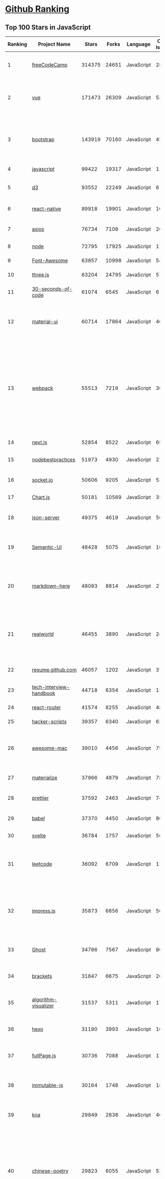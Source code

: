 [Github Ranking](../README.md)
==========

## Top 100 Stars in JavaScript

| Ranking | Project Name | Stars | Forks | Language | Open Issues | Description | Last Commit |
| ------- | ------------ | ----- | ----- | -------- | ----------- | ----------- | ----------- |
| 1 | [freeCodeCamp](https://github.com/freeCodeCamp/freeCodeCamp) | 314375 | 24651 | JavaScript | 281 | freeCodeCamp.org's open source codebase and curriculum. Learn to code at home. | 2020-09-06T22:37:25Z |
| 2 | [vue](https://github.com/vuejs/vue) | 171473 | 26309 | JavaScript | 536 | 🖖 Vue.js is a progressive, incrementally-adoptable JavaScript framework for building UI on the web. | 2020-09-06T03:54:25Z |
| 3 | [bootstrap](https://github.com/twbs/bootstrap) | 143919 | 70160 | JavaScript | 450 | The most popular HTML, CSS, and JavaScript framework for developing responsive, mobile first projects on the web. | 2020-09-06T05:34:37Z |
| 4 | [javascript](https://github.com/airbnb/javascript) | 99422 | 19317 | JavaScript | 117 | JavaScript Style Guide | 2020-09-06T07:17:36Z |
| 5 | [d3](https://github.com/d3/d3) | 93552 | 22249 | JavaScript | 6 | Bring data to life with SVG, Canvas and HTML. :bar_chart::chart_with_upwards_trend::tada: | 2020-09-02T17:08:46Z |
| 6 | [react-native](https://github.com/facebook/react-native) | 89918 | 19901 | JavaScript | 1020 | A framework for building native apps with React. | 2020-09-07T02:18:11Z |
| 7 | [axios](https://github.com/axios/axios) | 76734 | 7108 | JavaScript | 268 | Promise based HTTP client for the browser and node.js | 2020-09-03T18:14:24Z |
| 8 | [node](https://github.com/nodejs/node) | 72795 | 17925 | JavaScript | 1151 | Node.js JavaScript runtime :sparkles::turtle::rocket::sparkles: | 2020-09-07T01:32:30Z |
| 9 | [Font-Awesome](https://github.com/FortAwesome/Font-Awesome) | 63857 | 10998 | JavaScript | 5496 | The iconic SVG, font, and CSS toolkit | 2020-07-15T21:34:43Z |
| 10 | [three.js](https://github.com/mrdoob/three.js) | 63204 | 24795 | JavaScript | 576 | JavaScript 3D library. | 2020-09-07T02:20:24Z |
| 11 | [30-seconds-of-code](https://github.com/30-seconds/30-seconds-of-code) | 61074 | 6545 | JavaScript | 6 | Short JavaScript code snippets for all your development needs | 2020-09-06T17:29:24Z |
| 12 | [material-ui](https://github.com/mui-org/material-ui) | 60714 | 17864 | JavaScript | 464 | React components for faster and easier web development. Build your own design system, or start with Material Design. | 2020-09-06T23:23:56Z |
| 13 | [webpack](https://github.com/webpack/webpack) | 55513 | 7219 | JavaScript | 362 | A bundler for javascript and friends. Packs many modules into a few bundled assets. Code Splitting allows for loading parts of the application on demand. Through "loaders", modules can be CommonJs, AMD, ES6 modules, CSS, Images, JSON, Coffeescript, LESS, ... and your custom stuff. | 2020-09-06T09:08:31Z |
| 14 | [next.js](https://github.com/vercel/next.js) | 52854 | 8522 | JavaScript | 695 | The React Framework | 2020-09-07T02:34:17Z |
| 15 | [nodebestpractices](https://github.com/goldbergyoni/nodebestpractices) | 51973 | 4930 | JavaScript | 27 | :white_check_mark:  The Node.js best practices list (August 2020) | 2020-09-01T21:45:33Z |
| 16 | [socket.io](https://github.com/socketio/socket.io) | 50606 | 9205 | JavaScript | 531 | Realtime application framework (Node.JS server) | 2020-09-02T03:19:32Z |
| 17 | [Chart.js](https://github.com/chartjs/Chart.js) | 50181 | 10569 | JavaScript | 359 | Simple HTML5 Charts using the <canvas> tag | 2020-09-06T20:43:39Z |
| 18 | [json-server](https://github.com/typicode/json-server) | 49375 | 4619 | JavaScript | 565 | Get a full fake REST API with zero coding in less than 30 seconds (seriously) | 2020-08-31T02:41:08Z |
| 19 | [Semantic-UI](https://github.com/Semantic-Org/Semantic-UI) | 48428 | 5075 | JavaScript | 1016 | Semantic is a UI component framework based around useful principles from natural language. | 2020-08-05T10:22:29Z |
| 20 | [markdown-here](https://github.com/adam-p/markdown-here) | 48093 | 8814 | JavaScript | 275 | Google Chrome, Firefox, and Thunderbird extension that lets you write email in Markdown and render it before sending. | 2020-07-16T15:35:27Z |
| 21 | [realworld](https://github.com/gothinkster/realworld) | 46455 | 3890 | JavaScript | 241 | "The mother of all demo apps" — Exemplary fullstack Medium.com clone powered by React, Angular, Node, Django, and many more 🏅 | 2020-09-06T16:52:02Z |
| 22 | [resume.github.com](https://github.com/resume/resume.github.com) | 46057 | 1202 | JavaScript | 37 | Resumes generated using the GitHub informations | 2020-05-07T16:36:39Z |
| 23 | [tech-interview-handbook](https://github.com/yangshun/tech-interview-handbook) | 44718 | 6354 | JavaScript | 11 | 💯 Materials to help you rock your next coding interview | 2020-08-30T10:27:40Z |
| 24 | [react-router](https://github.com/ReactTraining/react-router) | 41574 | 8255 | JavaScript | 48 | Declarative routing for React | 2020-08-29T08:48:13Z |
| 25 | [hacker-scripts](https://github.com/NARKOZ/hacker-scripts) | 39357 | 6340 | JavaScript | 62 | Based on a true story | 2020-08-20T07:59:34Z |
| 26 | [awesome-mac](https://github.com/jaywcjlove/awesome-mac) | 39010 | 4456 | JavaScript | 75 |  Now we have become very big, Different from the original idea. Collect premium software in various categories. | 2020-09-05T04:04:29Z |
| 27 | [materialize](https://github.com/Dogfalo/materialize) | 37966 | 4879 | JavaScript | 788 | Materialize, a CSS Framework based on Material Design | 2020-08-31T16:03:22Z |
| 28 | [prettier](https://github.com/prettier/prettier) | 37592 | 2463 | JavaScript | 743 | Prettier is an opinionated code formatter. | 2020-09-06T14:58:18Z |
| 29 | [babel](https://github.com/babel/babel) | 37370 | 4450 | JavaScript | 801 | 🐠 Babel is a compiler for writing next generation JavaScript. | 2020-09-06T15:27:48Z |
| 30 | [svelte](https://github.com/sveltejs/svelte) | 36784 | 1757 | JavaScript | 560 | Cybernetically enhanced web apps | 2020-09-06T23:35:45Z |
| 31 | [leetcode](https://github.com/azl397985856/leetcode) | 36092 | 6709 | JavaScript | 11 |  LeetCode Solutions: A Record of My Problem Solving Journey.( leetcode题解，记录自己的leetcode解题之路。) | 2020-08-30T06:41:40Z |
| 32 | [impress.js](https://github.com/impress/impress.js) | 35873 | 6856 | JavaScript | 56 | It's a presentation framework based on the power of CSS3 transforms and transitions in modern browsers and inspired by the idea behind prezi.com. | 2020-07-17T07:53:36Z |
| 33 | [Ghost](https://github.com/TryGhost/Ghost) | 34786 | 7567 | JavaScript | 80 | 👻 The #1 headless Node.js CMS for professional publishing | 2020-09-06T10:51:33Z |
| 34 | [brackets](https://github.com/adobe/brackets) | 31847 | 6675 | JavaScript | 2698 | An open source code editor for the web, written in JavaScript, HTML and CSS. | 2020-08-04T12:56:45Z |
| 35 | [algorithm-visualizer](https://github.com/algorithm-visualizer/algorithm-visualizer) | 31537 | 5311 | JavaScript | 17 | :fireworks:Interactive Online Platform that Visualizes Algorithms from Code | 2020-09-04T07:21:57Z |
| 36 | [hexo](https://github.com/hexojs/hexo) | 31190 | 3993 | JavaScript | 105 | A fast, simple & powerful blog framework, powered by Node.js. | 2020-09-07T01:50:11Z |
| 37 | [fullPage.js](https://github.com/alvarotrigo/fullPage.js) | 30736 | 7088 | JavaScript | 171 | fullPage plugin by Alvaro Trigo. Create full screen pages fast and simple | 2020-07-31T17:04:17Z |
| 38 | [immutable-js](https://github.com/immutable-js/immutable-js) | 30164 | 1748 | JavaScript | 184 | Immutable persistent data collections for Javascript which increase efficiency and simplicity. | 2020-09-04T16:08:09Z |
| 39 | [koa](https://github.com/koajs/koa) | 29849 | 2838 | JavaScript | 40 | Expressive middleware for node.js using ES2017 async functions | 2020-08-24T21:35:28Z |
| 40 | [chinese-poetry](https://github.com/chinese-poetry/chinese-poetry) | 29823 | 6055 | JavaScript | 52 | The most comprehensive database of Chinese poetry 🧶最全中华古诗词数据库,  唐宋两朝近一万四千古诗人,  接近5.5万首唐诗加26万宋诗.  两宋时期1564位词人，21050首词。    阿里招 Python P6/P7 上海张江, gaojunqi@outlook.com | 2020-09-06T11:46:21Z |
| 41 | [clipboard.js](https://github.com/zenorocha/clipboard.js) | 29166 | 3651 | JavaScript | 17 | :scissors: Modern copy to clipboard. No Flash. Just 3kb gzipped :clipboard: | 2020-09-06T20:17:39Z |
| 42 | [Leaflet](https://github.com/Leaflet/Leaflet) | 28855 | 4624 | JavaScript | 558 |  :leaves: JavaScript library for mobile-friendly interactive maps | 2020-09-04T08:10:45Z |
| 43 | [strapi](https://github.com/strapi/strapi) | 28726 | 3594 | JavaScript | 254 | 🚀 Open source Node.js Headless CMS to easily build customisable APIs | 2020-09-07T02:06:44Z |
| 44 | [Rocket.Chat](https://github.com/RocketChat/Rocket.Chat) | 28191 | 6096 | JavaScript | 2115 | The ultimate Free Open Source Solution for team communications. | 2020-09-06T16:27:22Z |
| 45 | [phaser](https://github.com/photonstorm/phaser) | 28106 | 6292 | JavaScript | 140 | Phaser is a fun, free and fast 2D game framework for making HTML5 games for desktop and mobile web browsers, supporting Canvas and WebGL rendering. | 2020-09-05T11:01:20Z |
| 46 | [awesome-react-native](https://github.com/jondot/awesome-react-native) | 27972 | 3488 | JavaScript | 51 | Awesome React Native components, news, tools, and learning material! | 2020-08-31T12:54:45Z |
| 47 | [quill](https://github.com/quilljs/quill) | 27538 | 2231 | JavaScript | 929 | Quill is a modern WYSIWYG editor built for compatibility and extensibility. | 2020-09-04T20:27:04Z |
| 48 | [preact](https://github.com/preactjs/preact) | 27053 | 1495 | JavaScript | 189 | ⚛️ Fast 3kB React alternative with the same modern API. Components & Virtual DOM. | 2020-09-05T21:56:28Z |
| 49 | [vue-cli](https://github.com/vuejs/vue-cli) | 26247 | 4996 | JavaScript | 564 | 🛠️ Standard Tooling for Vue.js Development | 2020-09-07T02:23:56Z |
| 50 | [react-boilerplate](https://github.com/react-boilerplate/react-boilerplate) | 26224 | 5483 | JavaScript | 47 | :fire: A highly scalable, offline-first foundation with the best developer experience and a focus on performance and best practices. | 2020-09-05T13:39:53Z |
| 51 | [slick](https://github.com/kenwheeler/slick) | 26021 | 5360 | JavaScript | 1219 | the last carousel you'll ever need | 2020-08-20T09:32:18Z |
| 52 | [front-end-interview-handbook](https://github.com/yangshun/front-end-interview-handbook) | 25728 | 3609 | JavaScript | 14 | 🕸  No-bullshit answers to the famous h5bp "Front-end Job Interview Questions" | 2020-08-15T06:23:24Z |
| 53 | [underscore](https://github.com/jashkenas/underscore) | 25504 | 5541 | JavaScript | 52 | JavaScript's utility _ belt | 2020-08-29T20:31:06Z |
| 54 | [uni-app](https://github.com/dcloudio/uni-app) | 25217 | 2306 | JavaScript | 575 | uni-app 是使用 Vue 语法开发小程序、H5、App的统一框架 | 2020-09-07T02:54:16Z |
| 55 | [carbon](https://github.com/carbon-app/carbon) | 25214 | 1317 | JavaScript | 24 | :black_heart: Create and share beautiful images of your source code | 2020-09-02T15:33:21Z |
| 56 | [faker.js](https://github.com/Marak/faker.js) | 24933 | 2087 | JavaScript | 219 | generate massive amounts of realistic fake data in Node.js and the browser | 2020-09-07T01:48:09Z |
| 57 | [swiper](https://github.com/nolimits4web/swiper) | 24693 | 9113 | JavaScript | 175 | Most modern mobile touch slider with hardware accelerated transitions | 2020-09-04T13:50:35Z |
| 58 | [select2](https://github.com/select2/select2) | 24625 | 6030 | JavaScript | 41 | Select2 is a jQuery based replacement for select boxes. It supports searching, remote data sets, and infinite scrolling of results. | 2020-09-05T19:31:44Z |
| 59 | [nylas-mail](https://github.com/nylas/nylas-mail) | 24540 | 1415 | JavaScript | 1033 | :love_letter: An extensible desktop mail app built on the modern web.  Forks welcome! | 2019-10-20T16:05:11Z |
| 60 | [standard](https://github.com/standard/standard) | 24267 | 1873 | JavaScript | 141 | 🌟 JavaScript Style Guide, with linter & automatic code fixer | 2020-09-06T17:20:02Z |
| 61 | [date-fns](https://github.com/date-fns/date-fns) | 23260 | 1058 | JavaScript | 217 | ⏳ Modern JavaScript date utility library ⌛️ | 2020-09-04T22:40:25Z |
| 62 | [marked](https://github.com/markedjs/marked) | 23225 | 2869 | JavaScript | 90 | A markdown parser and compiler. Built for speed. | 2020-09-04T16:31:56Z |
| 63 | [project-guidelines](https://github.com/elsewhencode/project-guidelines) | 22883 | 2253 | JavaScript | 17 | A set of best practices for JavaScript projects | 2020-09-01T12:30:53Z |
| 64 | [sequelize](https://github.com/sequelize/sequelize) | 22770 | 3522 | JavaScript | 993 | An easy-to-use multi SQL dialect ORM for Node.js | 2020-09-05T22:52:09Z |
| 65 | [sheetjs](https://github.com/SheetJS/sheetjs) | 22590 | 5842 | JavaScript | 388 | :green_book: SheetJS Community Edition -- Spreadsheet Data Toolkit | 2020-09-07T01:47:27Z |
| 66 | [webtorrent](https://github.com/webtorrent/webtorrent) | 22539 | 2211 | JavaScript | 189 | ⚡️ Streaming torrent client for the web | 2020-09-05T02:40:47Z |
| 67 | [particles.js](https://github.com/VincentGarreau/particles.js) | 22446 | 3867 | JavaScript | 313 | A lightweight JavaScript library for creating particles | 2020-09-03T15:42:15Z |
| 68 | [layui](https://github.com/sentsin/layui) | 22342 | 6327 | JavaScript | 555 | 采用自身模块规范编写的前端 UI 框架，遵循原生 HTML/CSS/JS 的书写形式，极低门槛，拿来即用。 | 2020-08-29T15:21:01Z |
| 69 | [lottie-web](https://github.com/airbnb/lottie-web) | 21878 | 2140 | JavaScript | 554 | Render After Effects animations natively on Web, Android and iOS, and React Native. http://airbnb.io/lottie/ | 2020-09-04T15:11:21Z |
| 70 | [nprogress](https://github.com/rstacruz/nprogress) | 21573 | 1712 | JavaScript | 121 | For slim progress bars like on YouTube, Medium, etc | 2020-08-28T18:10:16Z |
| 71 | [sails](https://github.com/balderdashy/sails) | 21516 | 1886 | JavaScript | 431 | Realtime MVC Framework for Node.js | 2020-09-04T16:10:25Z |
| 72 | [mongoose](https://github.com/Automattic/mongoose) | 21420 | 2885 | JavaScript | 326 | MongoDB object modeling designed to work in an asynchronous environment. | 2020-09-06T15:38:13Z |
| 73 | [pure](https://github.com/pure-css/pure) | 21049 | 2189 | JavaScript | 4 | A set of small, responsive CSS modules that you can use in every web project. | 2020-08-24T20:51:01Z |
| 74 | [CodeMirror](https://github.com/codemirror/CodeMirror) | 21045 | 4396 | JavaScript | 386 | In-browser code editor | 2020-09-04T20:29:37Z |
| 75 | [Sortable](https://github.com/SortableJS/Sortable) | 20877 | 3079 | JavaScript | 280 | Sortable — is a JavaScript library for reorderable drag-and-drop lists on modern browsers and touch devices. No jQuery required. Supports Meteor, AngularJS, React, Polymer, Vue, Ember, Knockout and any CSS library, e.g. Bootstrap. | 2020-09-06T03:48:19Z |
| 76 | [react-select](https://github.com/JedWatson/react-select) | 20844 | 3571 | JavaScript | 352 | The Select Component for React.js | 2020-08-27T09:03:48Z |
| 77 | [Awesome-Design-Tools](https://github.com/goabstract/Awesome-Design-Tools) | 20396 | 1512 | JavaScript | 12 | The best design tools and plugins for everything 👉 | 2020-09-04T05:52:33Z |
| 78 | [Daily-Interview-Question](https://github.com/Advanced-Frontend/Daily-Interview-Question) | 20348 | 2519 | JavaScript | 170 | 我是木易杨，公众号「高级前端进阶」作者，每天搞定一道前端大厂面试题，祝大家天天进步，一年后会看到不一样的自己。 | 2020-05-27T06:48:47Z |
| 79 | [PhotoSwipe](https://github.com/dimsemenov/PhotoSwipe) | 20342 | 3066 | JavaScript | 585 | JavaScript image gallery for mobile and desktop, modular, framework independent | 2020-08-26T17:04:28Z |
| 80 | [react-starter-kit](https://github.com/kriasoft/react-starter-kit) | 20322 | 3992 | JavaScript | 497 | React Starter Kit — isomorphic web app boilerplate (Node.js, Express, GraphQL, React.js, Babel, PostCSS, Webpack, Browsersync) | 2020-08-12T03:00:08Z |
| 81 | [dragula](https://github.com/bevacqua/dragula) | 20000 | 1803 | JavaScript | 242 | :ok_hand: Drag and drop so simple it hurts | 2020-06-27T15:55:22Z |
| 82 | [jsPDF](https://github.com/MrRio/jsPDF) | 19804 | 3734 | JavaScript | 106 | Client-side JavaScript PDF generation for everyone. | 2020-09-04T06:19:23Z |
| 83 | [RxJS](https://github.com/Reactive-Extensions/RxJS) | 19717 | 2232 | JavaScript | 288 | The Reactive Extensions for JavaScript | 2018-04-18T20:17:39Z |
| 84 | [iptv](https://github.com/iptv-org/iptv) | 19682 | 3034 | JavaScript | 93 | Collection of 8000+ publicly available IPTV channels from all over the world | 2020-09-07T01:26:17Z |
| 85 | [pug](https://github.com/pugjs/pug) | 19527 | 1912 | JavaScript | 241 | Pug – robust, elegant, feature rich template engine for Node.js | 2020-07-09T11:17:01Z |
| 86 | [ramda](https://github.com/ramda/ramda) | 19405 | 1242 | JavaScript | 290 | :ram: Practical functional Javascript | 2020-09-02T20:06:06Z |
| 87 | [react-native-elements](https://github.com/react-native-elements/react-native-elements) | 19303 | 3935 | JavaScript | 33 | Cross Platform React Native UI Toolkit | 2020-09-06T12:56:02Z |
| 88 | [bluebird](https://github.com/petkaantonov/bluebird) | 19274 | 2347 | JavaScript | 104 | :bird: :zap: Bluebird is a full featured promise library with unmatched performance. | 2020-09-04T14:25:39Z |
| 89 | [You-Dont-Need-jQuery](https://github.com/nefe/You-Dont-Need-jQuery) | 19193 | 1729 | JavaScript | 9 | Examples of how to do query, style, dom, ajax, event etc like jQuery with plain javascript. | 2020-02-27T21:41:11Z |
| 90 | [learnGitBranching](https://github.com/pcottle/learnGitBranching) | 19102 | 4529 | JavaScript | 31 | An interactive git visualization to challenge and educate! | 2020-08-27T14:06:57Z |
| 91 | [scrollreveal](https://github.com/jlmakes/scrollreveal) | 19032 | 2112 | JavaScript | 13 | Animate elements as they scroll into view. | 2020-07-15T07:54:59Z |
| 92 | [rollup](https://github.com/rollup/rollup) | 18868 | 914 | JavaScript | 227 | Next-generation ES module bundler | 2020-09-06T18:38:35Z |
| 93 | [autoprefixer](https://github.com/postcss/autoprefixer) | 18785 | 1135 | JavaScript | 28 |  Parse CSS and add vendor prefixes to rules by Can I Use | 2020-09-06T21:45:08Z |
| 94 | [mostly-adequate-guide](https://github.com/MostlyAdequate/mostly-adequate-guide) | 18758 | 1563 | JavaScript | 55 | Mostly adequate guide to FP (in javascript) | 2020-05-03T13:09:51Z |
| 95 | [draft-js](https://github.com/facebook/draft-js) | 18742 | 2141 | JavaScript | 743 | A React framework for building text editors. | 2020-09-04T18:39:15Z |
| 96 | [OpenAPI-Specification](https://github.com/OAI/OpenAPI-Specification) | 18653 | 6770 | JavaScript | 482 | The OpenAPI Specification Repository | 2020-09-04T14:28:12Z |
| 97 | [odoo](https://github.com/odoo/odoo) | 18632 | 12860 | JavaScript | 3199 | Odoo. Open Source Apps To Grow Your Business. | 2020-09-06T21:09:10Z |
| 98 | [commander.js](https://github.com/tj/commander.js) | 18611 | 1295 | JavaScript | 23 | node.js command-line interfaces made easy | 2020-09-06T08:19:37Z |
| 99 | [wtfjs](https://github.com/denysdovhan/wtfjs) | 18533 | 1203 | JavaScript | 62 | 🤪 A list of funny and tricky JavaScript examples | 2020-09-02T11:34:47Z |
| 100 | [nightmare](https://github.com/segmentio/nightmare) | 18531 | 1123 | JavaScript | 179 | A high-level browser automation library. | 2020-08-26T17:29:09Z |

